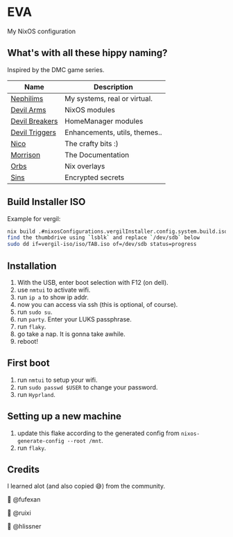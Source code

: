 # EVA

My NixOS configuration

## What's with all these hippy naming?

Inspired by the DMC game series.

| Name                                     | Description                        |
| ---------------------------------------- | ---------------------------------- |
| [Nephilims](nephilims)                   | My systems, real or virtual.       |
| [Devil Arms](devil-arms)                 | NixOS modules                      |
| [Devil Breakers](devil-breakers)         | HomeManager modules                |
| [Devil Triggers](devil-triggers)         | Enhancements, utils, themes..      |
| [Nico](devil-triggers/nico)              | The crafty bits :)                 |
| [Morrison](morrison)                     | The Documentation                  |
| [Orbs](orbs)                             | Nix overlays                       |
| [Sins](sins)                             | Encrypted secrets                  |

## Build Installer ISO

Example for vergil:
``` sh
nix build .#nixosConfigurations.vergilInstaller.config.system.build.isoImage -o vergil-iso
find the thumbdrive using `lsblk` and replace `/dev/sdb` below
sudo dd if=vergil-iso/iso/TAB.iso of=/dev/sdb status=progress
```

## Installation
1. With the USB, enter boot selection with F12 (on dell).
2. use `nmtui` to activate wifi.
3. run `ip a` to show ip addr.
4. now you can access via ssh (this is optional, of course).
5. run `sudo su`.
6. run `party`. Enter your LUKS passphrase.
7. run `flaky`.
8. go take a nap. It is gonna take awhile.
9. reboot! 

## First boot
1. run `nmtui` to setup your wifi.
2. run `sudo passwd $USER` to change your password.
3. run `Hyprland`.

## Setting up a new machine
1. update this flake according to the generated config from `nixos-generate-config --root /mnt`.
2. run `flaky`.


##  Credits
I learned alot (and also copied 😅) from the community.

🙇 @fufexan

🙇 @ruixi

🙇 @hlissner


